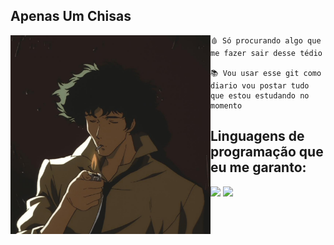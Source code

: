 ## Apenas Um Chisas 
<div>
<img align="left" src="https://github.com/RenChisaki/RenChisaki/blob/main/image/spike.jpg" alt="spike de cowboy bebop" width="320"/> 

```
🩸 Só procurando algo que me fazer sair desse tédio 

📚 Vou usar esse git como diario vou postar tudo que estou estudando no momento
```
<div>

## Linguagens de programação que eu me garanto:

<div>
<img height=50 src="https://cdn.jsdelivr.net/gh/devicons/devicon/icons/c/c-original.svg"/>
<img height=50 src="https://cdn-icons-png.flaticon.com/512/6132/6132222.png"/>
<div>
